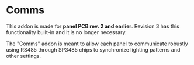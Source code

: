# Comms
This addon is made for **panel PCB rev. 2 and earlier**. Revision 3 has this functionality built-in and it is no longer necessary.

The "Comms" addon is meant to allow each panel to communicate robustly using RS485 through SP3485 chips to synchronize lighting patterns and other settings.
